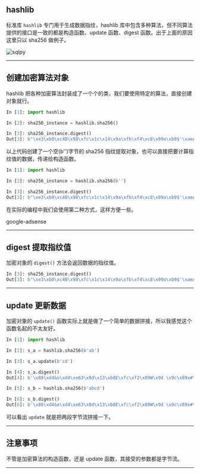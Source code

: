 ## hashlib
标准库 `hashlib` 专门用于生成数据指纹，hashlib 库中包含多种算法，但不同算法提供的接口是一致的都是构造函数、update 函数、digest 函数。出于上面的原因这里只以 sha256 做例子。

![sqlpy](static/2020-26/sqlpy-hashlib.jpg)

---

## 创建加密算法对象
hashlib 把各种加密算法封装成了一个个的类，我们要使用特定的算法，直接创建对象就行。
```python
In [1]: import hashlib                                                          

In [2]: sha256_instance = hashlib.sha256()                                      

In [3]: sha256_instance.digest()                                                
Out[3]: b"\xe3\xb0\xc4B\x98\xfc\x1c\x14\x9a\xfb\xf4\xc8\x99o\xb9$'\xaeA\xe4d\x9b\x93L\xa4\x95\x99\x1bxR\xb8U"
```
以上代码创建了一个空(b'')字节的 sha256 指纹提取对象，也可以直接把要计算指纹值的数据，传递给构造函数。
```python
In [1]: import hashlib                                                          

In [2]: sha256_instance = hashlib.sha256(b'')                                   

In [3]: sha256_instance.digest()                                                
Out[3]: b"\xe3\xb0\xc4B\x98\xfc\x1c\x14\x9a\xfb\xf4\xc8\x99o\xb9$'\xaeA\xe4d\x9b\x93L\xa4\x95\x99\x1bxR\xb8U"
```
在实际的编程中我们会使用第二种方式，这样方便一些。

google-adsense

---

## digest 提取指纹值
加密对象的 `digest()` 方法会返回数据的指纹值。
```python
In [3]: sha256_instance.digest()                                                
Out[3]: b"\xe3\xb0\xc4B\x98\xfc\x1c\x14\x9a\xfb\xf4\xc8\x99o\xb9$'\xaeA\xe4d\x9b\x93L\xa4\x95\x99\x1bxR\xb8U"
```

---

## update 更新数据
加密对象的 `update()` 函数实际上就是做了一个简单的数据拼接，所以我感觉这个函数名起的不太友好。
```python
In [1]: import hashlib                                                          

In [2]: s_a = hashlib.sha256(b'ab')                                             

In [3]: s_a.update(b'cd')                                                       

In [4]: s_a.digest()                                                            
Out[4]: b'\x88\xd4&o\xd4\xe63\x8d\x13\xb8E\xfc\xf2\x89W\x9d \x9c\x89x#\xb9!}\xa3\xe1a\x93o\x03\x15\x89'

In [5]: s_b = hashlib.sha256(b'abcd')                                           

In [6]: s_b.digest()                                                            
Out[6]: b'\x88\xd4&o\xd4\xe63\x8d\x13\xb8E\xfc\xf2\x89W\x9d \x9c\x89x#\xb9!}\xa3\xe1a\x93o\x03\x15\x89'
```
可以看出 `update` 就是把两段字节流拼接一下。

---

## 注意事项
不管是加密算法的构造函数，还是 update 函数，其接受的参数都是字节流。

---
